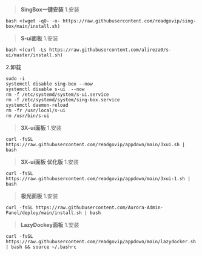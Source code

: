 > **SingBox一键安装**
1.安装
```
bash <(wget -qO- -o- https://raw.githubusercontent.com/readgovip/sing-box/main/install.sh)
```

> **S-ui面板**
1.安装
```
bash <(curl -Ls https://raw.githubusercontent.com/alireza0/s-ui/master/install.sh)
```

2.卸载
```
sudo -i
systemctl disable sing-box --now
systemctl disable s-ui  --now
rm -f /etc/systemd/system/s-ui.service
rm -f /etc/systemd/system/sing-box.service
systemctl daemon-reload
rm -fr /usr/local/s-ui
rm /usr/bin/s-ui
```

> **3X-ui面板**
1.安装
```
curl -fsSL https://raw.githubusercontent.com/readgovip/appdown/main/3xui.sh | bash
```

> **3X-ui面板 优化版**
1.安装
```
curl -fsSL https://raw.githubusercontent.com/readgovip/appdown/main/3xui-1.sh | bash
```

> **极光面板**
1.安装
```
curl -fsSL https://raw.githubusercontent.com/Aurora-Admin-Panel/deploy/main/install.sh | bash
```

> **LazyDockey面板**
1.安装
```
curl -fsSL https://raw.githubusercontent.com/readgovip/appdown/main/lazydocker.sh | bash && source ~/.bashrc
```

